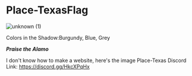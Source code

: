 # Place-TexasFlag
![unknown (1)](https://user-images.githubusercontent.com/87217687/161466217-8bfdb7e4-5587-43ca-bb24-34a1b5aa5e7c.png)

Colors in the Shadow:Burgundy, Blue, Grey

_**Praise the Alamo**_

I don't know how to make a website, here's the image
Place-Texas Discord Link: https://discord.gg/HkcXPqHx
